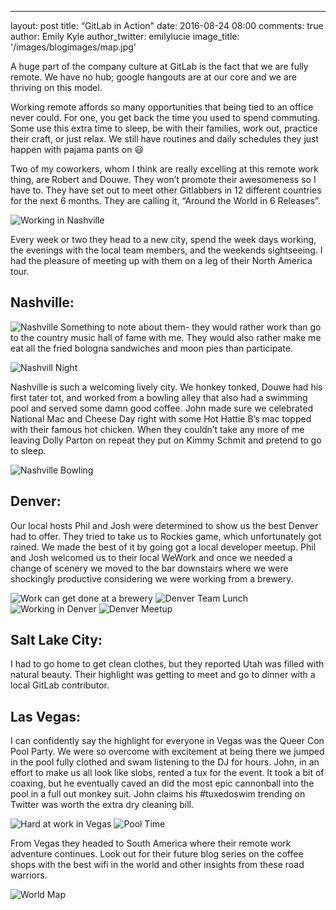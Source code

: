 ---
layout: post
title: “GitLab in Action"
date: 2016-08-24 08:00
comments: true
author: Emily Kyle
author_twitter: emilylucie
image_title: '/images/blogimages/map.jpg'

A huge part of the company culture at GitLab is the fact that we are fully remote. We have no hub; google hangouts are at our core and we are thriving on this model.

Working remote affords so many opportunities that being tied to an office never could. For one, you get back the time you used to spend commuting. Some use this extra time to sleep, be with their families, work out, practice their craft, or just relax.  We still have routines and daily schedules they just happen with pajama pants on 😃

Two of my coworkers, whom I think are really excelling at this remote work thing, are Robert and Douwe. They won’t promote their awesomeness so I have to. They have set out to meet other Gitlabbers in 12 different countries for the next 6 months. They are calling it, “Around the World in 6 Releases”.

![Working in Nashville](/images/blogimages/nashville_work.jpg)

Every week or two they head to a new city, spend the week days working, the evenings with the local team members, and the weekends sightseeing. I had the pleasure of meeting up with them on a leg of their North America tour.

## Nashville:
![Nashville](/images/blogimages/nashville.jpg)
Something to note about them- they would rather work than go to the country music hall of fame with me. They would also rather make me eat all the fried bologna sandwiches and moon pies than participate.

![Nashvill Night](/images/blogimages/nashville_night.jpg)

Nashville is such a welcoming lively city. We honkey tonked, Douwe had his first tater tot, and worked from a bowling alley that also had a swimming pool and served some damn good coffee. John made sure we celebrated National Mac and Cheese Day right with some Hot Hattie B’s mac topped with their famous hot chicken. When they couldn’t take any more of me leaving Dolly Parton on repeat they put on Kimmy Schmit and pretend to go to sleep.

![Nashville Bowling](/images/blogimages/nashville_bowling.jpg)

## Denver:
Our local hosts Phil and Josh were determined to show us the best Denver had to offer. They tried to take us to Rockies game, which unfortunately got rained. We made the best of it by going got a local developer meetup. Phil and Josh welcomed us to their local WeWork and once we needed a change of scenery we moved to the bar downstairs where we were shockingly productive considering we were working from a brewery.

![Work can get done at a brewery](/images/blogimages/denver_beer_work.jpg)
![Denver Team Lunch](/images/blogimages/denver_lunch.jpg)
![Working in Denver](/images/blogimages/denver_work.jpg)
![Denver Meetup](/images/blogimages/denver_meetup.jpg)

## Salt Lake City:
I had to go home to get clean clothes, but they reported Utah was filled with natural beauty. Their highlight was getting to meet and go to dinner with a local GitLab contributor.

## Las Vegas:
I can confidently say the highlight for everyone in Vegas was the Queer Con Pool Party. We were so overcome with excitement at being there we jumped in the pool fully clothed and swam listening to the DJ for hours. John, in an effort to make us all look like slobs, rented a tux for the event. It took a bit of coaxing, but he eventually caved an did the most epic cannonball into the pool in a full out monkey suit. John claims his #tuxedoswim trending on Twitter was worth the extra dry cleaning bill.

![Hard at work in Vegas]('/images/blogimages/vegas_work.jpg')
![Pool Time]('/images/blogimages/vegas_pool.jpg')

From Vegas they headed to South America where their remote work adventure continues. Look out for their future blog series on the coffee shops with the best wifi in the world and other insights from these road warriors.

![World Map](/images/blogimages/map.jpg)